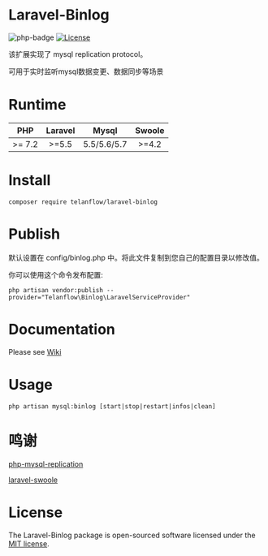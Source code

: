 # Laravel-Binlog
![php-badge](https://img.shields.io/badge/php-%3E%3D%207.2-8892BF.svg)
[![License](https://poser.pugx.org/telanflow/laravel-binlog/license)](https://packagist.org/packages/telanflow/laravel-binlog)

该扩展实现了 mysql replication protocol。

可用于实时监听mysql数据变更、数据同步等场景

# Runtime

| PHP     | Laravel | Mysql | Swoole  |
|:-------:|:-------:|:-----:|:-------:|
| >= 7.2   | >=5.5   | 5.5/5.6/5.7  | >=4.2 |

# Install

```
composer require telanflow/laravel-binlog
```

# Publish

默认设置在 config/binlog.php 中。将此文件复制到您自己的配置目录以修改值。

你可以使用这个命令发布配置:
```
php artisan vendor:publish --provider="Telanflow\Binlog\LaravelServiceProvider"
```

# Documentation
Please see [Wiki](https://github.com/telanflow/laravel-binlog/wiki)

# Usage

```
php artisan mysql:binlog [start|stop|restart|infos|clean]
```

# 鸣谢

[php-mysql-replication](https://github.com/krowinski/php-mysql-replication)

[laravel-swoole](https://github.com/swooletw/laravel-swoole)

# License
The Laravel-Binlog package is open-sourced software licensed under the [MIT license](https://opensource.org/licenses/MIT).